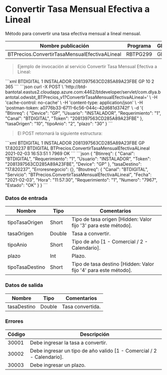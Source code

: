 #  Convertir Tasa Mensual Efectiva a Lineal 

Método para convertir una tasa efectiva mensual a lineal mensual. 

Nombre publicación | Programa | Global/País 
--------- | ----------- | ----------- 
BTPrecios.ConvertirTasaMensualEfectivaALineal | RBTPG299 | Global 

> Ejemplo de invocación al servicio Convertir Tasa Mensual Efectiva a Lineal: 

<code-group> 
<code-block title="XML" active> 
```xml 
<soapenv:Envelope xmlns:soapenv="http://schemas.xmlsoap.org/soap/envelope/" xmlns:bts="http://uy.com.dlya.bantotal/BTSOA/"> 
   <soapenv:Header/> 
   <soapenv:Body> 
      <bts:BTPrecios.ConvertirTasaMensualEfectivaALineal> 
         <bts:Btinreq> 
            <bts:Canal>BTDIGITAL</bts:Canal> 
            <bts:Requerimiento>1</bts:Requerimiento> 
            <bts:Usuario>INSTALADOR</bts:Usuario> 
            <bts:Token>2081397563CD285A89A23FBE</bts:Token> 
            <bts:Device>GP</bts:Device> 
         </bts:Btinreq> 
         <bts:tasaOrigen>10</bts:tasaOrigen> 
         <bts:tipoAnio>2</bts:tipoAnio> 
         <bts:plazo>365</bts:plazo> 
      </bts:BTPrecios.ConvertirTasaMensualEfectivaALineal> 
   </soapenv:Body> 
</soapenv:Envelope> 
``` 
</code-block> 

<code-block title="JSON"> 
```json 
curl -X POST \ 
  'http://btd-bantotal.eastus2.cloudapp.azure.com:4462/btdeveloper/servlet/com.dlya.bantotal.odwsbt_BTPrecios_v1?ConvertirTasaMensualEfectivaALineal=' \ 
  -H 'cache-control: no-cache' \ 
  -H 'content-type: application/json' \ 
  -H 'postman-token: a0776b33-6711-6c56-044c-42d681d3742f' \ 
  -d '{ 
  	"Btinreq": { 
		"Device": "GP", 
		"Usuario": "INSTALADOR", 
		"Requerimiento": "1", 
		"Canal": "BTDIGITAL", 
		"Token": "2081397563CD285A89A23FBE" 
	}, 
	"tasaOrigen": "10", 
	"tipoAnio": "2", 
	"plazo": "30" 
  } 
``` 
</code-block> 
</code-group> 

> El POST retornará la siguiente estructura: 

<code-group> 
<code-block title="XML" active> 
```xml 
<SOAP-ENV:Envelope xmlns:SOAP-ENV="http://schemas.xmlsoap.org/soap/envelope/" xmlns:xsd="http://www.w3.org/2001/XMLSchema" xmlns:SOAP-ENC="http://schemas.xmlsoap.org/soap/encoding/" xmlns:xsi="http://www.w3.org/2001/XMLSchema-instance"> 
   <SOAP-ENV:Body> 
      <BTPrecios.ConvertirTasaMensualEfectivaALinealResponse xmlns="http://uy.com.dlya.bantotal/BTSOA/"> 
         <Btinreq> 
            <Canal>BTDIGITAL</Canal> 
            <Requerimiento>1</Requerimiento> 
            <Usuario>INSTALADOR</Usuario> 
            <Token>2081397563CD285A89A23FBE</Token> 
            <Device>GP</Device> 
         </Btinreq> 
         <tasaDestino>17.820237</tasaDestino> 
         <Erroresnegocio></Erroresnegocio> 
         <Btoutreq> 
            <Canal>BTDIGITAL</Canal> 
            <Servicio>BTPrecios.ConvertirTasaMensualEfectivaALineal</Servicio> 
            <Fecha>2021-02-03</Fecha> 
            <Hora>16:53:51</Hora> 
            <Requerimiento>1</Requerimiento> 
            <Numero>7969</Numero> 
            <Estado>OK</Estado> 
         </Btoutreq> 
      </BTPrecios.ConvertirTasaMensualEfectivaALinealResponse> 
   </SOAP-ENV:Body> 
</SOAP-ENV:Envelope> 
``` 
</code-block> 

<code-block title="JSON"> 
```json 
{ 
	"Btinreq": { 
	  "Canal": "BTDIGITAL", 
	  "Requerimiento": "1", 
	  "Usuario": "INSTALADOR", 
	  "Token": "2081397563CD285A89A23FBE", 
	  "Device": "GP" 
	}, 
	"tasaDestino": "17.820237", 
	"Erroresnegocio": {}, 
	"Btoutreq": { 
	  "Canal": "BTDIGITAL", 
	  "Servicio": "BTPrecios.ConvertirTasaMensualEfectivaALineal", 
	  "Fecha": "2021-02-03", 
	  "Hora": "11:57:30", 
	  "Requerimiento": "1", 
	  "Numero": "7967", 
	  "Estado": "OK" 
	} 
} 
``` 
</code-block> 
</code-group> 

### Datos de entrada 

Nombre | Tipo | Comentarios 
--------- | ----------- | ----------- 
tipoTasaOrigen | Short | Tipo de tasa origen [Hidden: Valor fijo '3' para este método]. 
tasaOrigen | Double | Tasa a convertir. 
tipoAnio | Short | Tipo de año [1 - Comercial / 2 - Calendario]. 
plazo | Int | Plazo. 
tipoTasaDestino | Short | Tipo de tasa destino [Hidden: Valor fijo '4' para este método]. 


### Datos de salida 

Nombre | Tipo | Comentarios 
--------- | ----------- | ----------- 
tasaDestino | Double | Tasa convertida. 

### Errores 

Código | Descripción 
--------- | ----------- 
30001 | Debe ingresar la tasa a convertir. 
30002 | Debe ingresar un tipo de año valido [1 - Comercial / 2 - Calendario]. 
30003 | Debe ingresar un plazo. 

 
